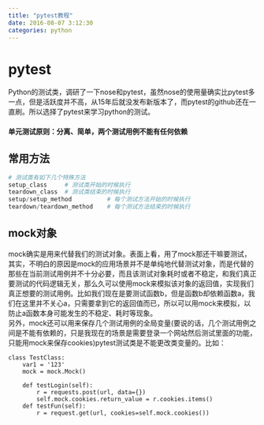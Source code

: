 ```yaml
---
title: "pytest教程"
date: 2016-08-07 3:12:30
categories: python
---
```

# pytest
Python的测试类，调研了一下nose和pytest，虽然nose的使用量确实比pytest多一点，但是活跃度并不高，从15年后就没发布新版本了，而pytest的github还在一直刷。所以选择了pytest来学习python的测试。

#### 单元测试原则：分离、简单，两个测试用例不能有任何依赖

## 常用方法

```python
# 测试类有如下几个特殊方法
setup_class 	# 测试类开始的时候执行
teardown_class	# 测试类结束的时候执行
setup/setup_method			# 每个测试方法开始的时候执行
teardown/teardown_method	# 每个测试方法结束的时候执行
```

## mock对象
mock确实是用来代替我们的测试对象。表面上看，用了mock那还干嘛要测试，其实，不明白的原因是mock的应用场景并不是单纯地代替测试对象，而是代替的那些在当前测试用例并不十分必要，而且该测试对象耗时或者不稳定，和我们真正要测试的代码逻辑无关，那么久可以使用mock来模拟该对象的返回值，实现我们真正想要的测试用例。比如我们现在是要测试函数b，但是函数b却依赖函数a，我们在这里并不关心a，只需要拿到它的返回值而已，所以可以用mock来模拟，以防止a函数本身可能发生的不稳定、耗时等现象。  
另外，mock还可以用来保存几个测试用例的全局变量(要说的话，几个测试用例之间是不能有依赖的，只是我现在的场景是需要登录一个网站然后测试里面的功能，只能用mock来保存cookies)pytest测试类是不能更改类变量的。比如：

	class TestClass:
		var1 = '123'
		mock = mock.Mock()
		
		def testLogin(self):
			r = requests.post(url, data={})
			self.mock.cookies.return_value = r.cookies.items()
		def testFun(self):
			r = request.get(url, cookies=self.mock.cookies())
